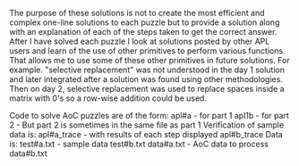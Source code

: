 The purpose of these solutions is not to create the most efficient and complex one-line
solutions to each puzzle but to provide a solution along with an explanation of each
of the steps taken to get the correct answer. After I have solved each puzzle I look at
solutions posted by other APL users and learn of the use of other primitives to perform
various functions. That allows me to use some of these other primitives in future solutions.
For example. "selective replacement" was not understood in the day 1 solution and later 
integrated after a solution was found using other methodologies. Then on day 2, selective
replacement was used to replace spaces inside a matrix with 0's so a row-wise addition
could be used. 

Code to solve AoC puzzles are of the form:
  apl#a - for part 1
  apl1b - for part 2 - But part 2 is sometimes in the same file as part 1
Verification of sample data is:
  apl#a_trace - with results of each step displayed
  apl#b_trace
Data is:
  test#a.txt - sample data
  test#b.txt
  data#a.txt - AoC data to process
  data#b.txt
  
